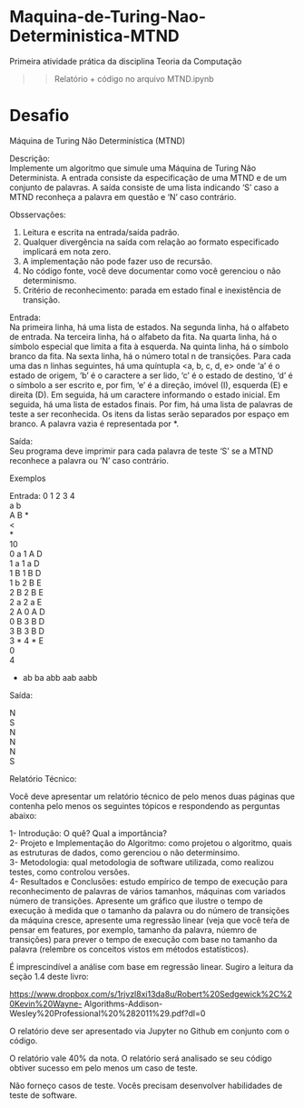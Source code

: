 # Maquina-de-Turing-Nao-Deterministica-MTND
Primeira atividade prática da disciplina Teoria da Computação

>> Relatório + código no arquivo MTND.ipynb

# Desafio

Máquina de Turing Não Determinística (MTND)

Descrição:<br/>
Implemente um algoritmo que simule uma Máquina de Turing Não Determinista. A entrada
consiste da especificação de uma MTND e de um conjunto de palavras. A saída consiste de uma
lista indicando ‘S’ caso a MTND reconheça a palavra em questão e ‘N’ caso contrário.

Obsservações:
1. Leitura e escrita na entrada/saída padrão.
2. Qualquer divergência na saída com relação ao formato especificado implicará em nota zero.
3. A implementação não pode fazer uso de recursão.
4. No código fonte, você deve documentar como você gerenciou o não determinismo.
5. Critério de reconhecimento: parada em estado final e inexistência de transição.

Entrada:<br/>
Na primeira linha, há uma lista de estados. Na segunda linha, há o alfabeto de entrada. Na terceira
linha, há o alfabeto da fita. Na quarta linha, há o símbolo especial que limita a fita à esquerda. Na
quinta linha, há o símbolo branco da fita. Na sexta linha, há o número total n de transições. Para
cada uma das n linhas seguintes, há uma quíntupla <a, b, c, d, e> onde ‘a’ é o estado de origem, ‘b’
é o caractere a ser lido, ‘c’ é o estado de destino, ‘d’ é o símbolo a ser escrito e, por fim, ‘e’ é a
direção, imóvel (I), esquerda (E) e direita (D). Em seguida, há um caractere informando o estado
inicial. Em seguida, há uma lista de estados finais. Por fim, há uma lista de palavras de teste a ser
reconhecida. Os itens da listas serão separados por espaço em branco. A palavra vazia é
representada por *.

Saída:<br/>
Seu programa deve imprimir para cada palavra de teste ‘S’ se a MTND reconhece a palavra ou ‘N’
caso contrário.

Exemplos

Entrada:
0 1 2 3 4 <br/>
a b<br/>
A B *<br/>
<<br/>
*<br/>
10<br/>
0 a 1 A D<br/>
1 a 1 a D<br/>
1 B 1 B D<br/>
1 b 2 B E<br/>
2 B 2 B E<br/>
2 a 2 a E<br/>
2 A 0 A D<br/>
0 B 3 B D<br/>
3 B 3 B D<br/>
3 * 4 * E<br/>
0<br/>
4
* ab ba abb aab aabb<br/>

Saída:

N<br/>
S<br/>
N<br/>
N<br/>
N<br/>
S<br/>

Relatório Técnico:

Você deve apresentar um relatório técnico de pelo menos duas páginas que contenha pelo menos os
seguintes tópicos e respondendo as perguntas abaixo:

1- Introdução: O quê? Qual a importância?<br/>
2- Projeto e Implementação do Algoritmo: como projetou o algoritmo, quais as estruturas de dados,
como gerenciou o não determinsimo.<br/>
3- Metodologia: qual metodologia de software utilizada, como realizou testes, como controlou
versões.<br/>
4- Resultados e Conclusões: estudo empírico de tempo de execução para reconhecimento de
palavras de vários tamanhos, máquinas com variados número de transições. Apresente um gráfico
que ilustre o tempo de execução à medida que o tamanho da palavra ou do número de transições da
máquina cresce, apresente uma regressão linear (veja que você teŕa de pensar em features, por
exemplo, tamanho da palavra, núemro de transições) para prever o tempo de execução com base no
tamanho da palavra (relembre os conceitos vistos em métodos estatísticos).

É imprescindível a análise com base em regressão linear. Sugiro a leitura da seção 1.4 deste livro:

https://www.dropbox.com/s/1rjvzl8xi13da8u/Robert%20Sedgewick%2C%20Kevin%20Wayne-
Algorithms-Addison-Wesley%20Professional%20%282011%29.pdf?dl=0

O relatório deve ser apresentado via Jupyter no Github em conjunto com o código.

O relatório vale 40% da nota. O relatório será analisado se seu código obtiver sucesso em pelo
menos um caso de teste.

Não forneço casos de teste. Vocês precisam desenvolver habilidades de teste de software.
